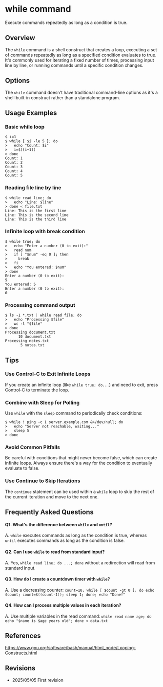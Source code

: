 # while command

Execute commands repeatedly as long as a condition is true.

## Overview

The `while` command is a shell construct that creates a loop, executing a set of commands repeatedly as long as a specified condition evaluates to true. It's commonly used for iterating a fixed number of times, processing input line by line, or running commands until a specific condition changes.

## Options

The `while` command doesn't have traditional command-line options as it's a shell built-in construct rather than a standalone program.

## Usage Examples

### Basic while loop

```console
$ i=1
$ while [ $i -le 5 ]; do
>   echo "Count: $i"
>   i=$((i+1))
> done
Count: 1
Count: 2
Count: 3
Count: 4
Count: 5
```

### Reading file line by line

```console
$ while read line; do
>   echo "Line: $line"
> done < file.txt
Line: This is the first line
Line: This is the second line
Line: This is the third line
```

### Infinite loop with break condition

```console
$ while true; do
>   echo "Enter a number (0 to exit):"
>   read num
>   if [ "$num" -eq 0 ]; then
>     break
>   fi
>   echo "You entered: $num"
> done
Enter a number (0 to exit):
5
You entered: 5
Enter a number (0 to exit):
0
```

### Processing command output

```console
$ ls -1 *.txt | while read file; do
>   echo "Processing $file"
>   wc -l "$file"
> done
Processing document.txt
      10 document.txt
Processing notes.txt
       5 notes.txt
```

## Tips

### Use Control-C to Exit Infinite Loops

If you create an infinite loop (like `while true; do...`) and need to exit, press Control-C to terminate the loop.

### Combine with Sleep for Polling

Use `while` with the `sleep` command to periodically check conditions:

```console
$ while ! ping -c 1 server.example.com &>/dev/null; do
>   echo "Server not reachable, waiting..."
>   sleep 5
> done
```

### Avoid Common Pitfalls

Be careful with conditions that might never become false, which can create infinite loops. Always ensure there's a way for the condition to eventually evaluate to false.

### Use Continue to Skip Iterations

The `continue` statement can be used within a `while` loop to skip the rest of the current iteration and move to the next one.

## Frequently Asked Questions

#### Q1. What's the difference between `while` and `until`?
A. `while` executes commands as long as the condition is true, whereas `until` executes commands as long as the condition is false.

#### Q2. Can I use `while` to read from standard input?
A. Yes, `while read line; do ...; done` without a redirection will read from standard input.

#### Q3. How do I create a countdown timer with `while`?
A. Use a decreasing counter: `count=10; while [ $count -gt 0 ]; do echo $count; count=$((count-1)); sleep 1; done; echo "Done!"`

#### Q4. How can I process multiple values in each iteration?
A. Use multiple variables in the read command: `while read name age; do echo "$name is $age years old"; done < data.txt`

## References

https://www.gnu.org/software/bash/manual/html_node/Looping-Constructs.html

## Revisions

- 2025/05/05 First revision